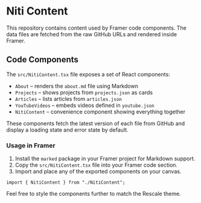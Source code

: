 # Niti Content

This repository contains content used by Framer code components. The data files
are fetched from the raw GitHub URLs and rendered inside Framer.

## Code Components

The `src/NitiContent.tsx` file exposes a set of React components:

- `About` – renders the `about.md` file using Markdown
- `Projects` – shows projects from `projects.json` as cards
- `Articles` – lists articles from `articles.json`
- `YouTubeVideos` – embeds videos defined in `youtube.json`
- `NitiContent` – convenience component showing everything together

These components fetch the latest version of each file from GitHub and display a
loading state and error state by default.

### Usage in Framer

1. Install the `marked` package in your Framer project for Markdown support.
2. Copy the `src/NitiContent.tsx` file into your Framer code section.
3. Import and place any of the exported components on your canvas.

```tsx
import { NitiContent } from "./NitiContent";
```

Feel free to style the components further to match the Rescale theme.
